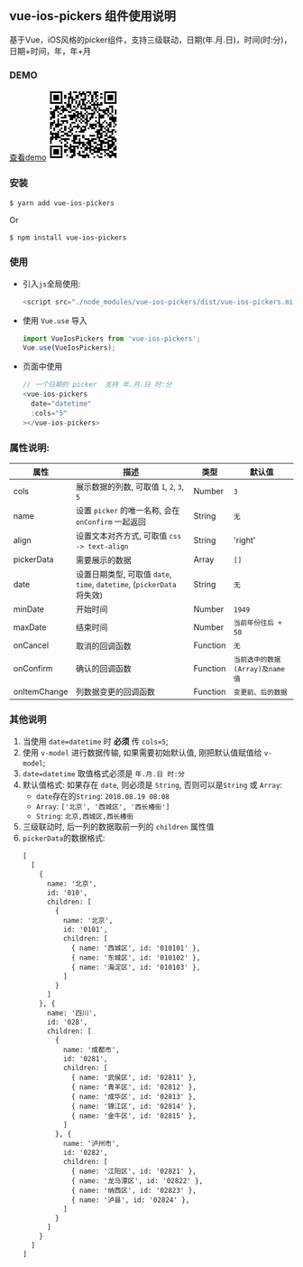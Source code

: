 ## vue-ios-pickers 组件使用说明
基于Vue，iOS风格的picker组件，支持三级联动，日期(年.月.日)，时间(时:分)，日期+时间，年，年+月
### DEMO
[查看demo](https://yuanwing.github.io/vue-ios-pickers/)
![vue-ios-pickers](./qrCode.png)
### 安装
```
$ yarn add vue-ios-pickers
```
Or
```
$ npm install vue-ios-pickers
```
### 使用
- 引入`js`全局使用:
  ```javascript
  <script src="./node_modules/vue-ios-pickers/dist/vue-ios-pickers.min.js"></script>
  ```
- 使用 `Vue.use` 导入
  ```javascript
  import VueIosPickers from 'vue-ios-pickers';
  Vue.use(VueIosPickers);
  ```
- 页面中使用
  ```javascript
  // 一个日期的 picker  支持 年.月.日 时:分
  <vue-ios-pickers
    date="datetime"
    :cols="5"
  ></vue-ios-pickers>
  ```
### 属性说明:  
| 属性 | 描述 | 类型 | 默认值 |
  | --- | --- | --- | --- |
  | cols | 展示数据的列数, 可取值 `1`, `2`, `3`, `5` | Number | `3` |
  | name | 设置 `picker` 的唯一名称, 会在 `onConfirm` 一起返回 | String | `无` |
  | align | 设置文本对齐方式, 可取值 `css -> text-align` | String | 'right'
  | pickerData | 需要展示的数据 | Array | `[]` |
  | date | 设置日期类型, 可取值 `date`, `time`, `datetime`, (`pickerData` 将失效) | String | `无` |
  | minDate | 开始时间 | Number | `1949` |
  | maxDate | 结束时间 | Number | `当前年份往后 + 50` |
  | onCancel | 取消的回调函数 | Function | `无` |
  | onConfirm | 确认的回调函数 | Function | `当前选中的数据(Array)及name值` |  
  | onItemChange | 列数据变更的回调函数 | Function | `变更前、后的数据` |
### 其他说明
1. 当使用 `date=datetime` 时 **必须** 传 `cols=5`;
2. 使用 `v-model` 进行数据传输, 如果需要初始默认值, 刚把默认值赋值给 `v-model`;
3. `date=datetime` 取值格式必须是 `年.月.日 时:分`
4. 默认值格式: 如果存在 `date`, 则必须是 `String`, 否则可以是`String` 或 `Array`:
    - `date`存在的`String`: `2018.08.19 08:08`
    - `Array`: `['北京', '西城区', '西长椿街']`
    - `String`: `北京,西城区,西长椿街`
5. 三级联动时, 后一列的数据取前一列的 `children` 属性值
6. `pickerData`的数据格式:
    ```
    [
      [
        {
          name: '北京',
          id: '010',
          children: [
            {
              name: '北京',
              id: '0101',
              children: [
                { name: '西城区', id: '010101' },
                { name: '东城区', id: '010102' },
                { name: '海淀区', id: '010103' },
              ]
            }
          ]
        }, {
          name: '四川',
          id: '028',
          children: [
            {
              name: '成都市',
              id: '0281',
              children: [
                { name: '武侯区', id: '02811' },
                { name: '青羊区', id: '02812' },
                { name: '成华区', id: '02813' },
                { name: '锦江区', id: '02814' },
                { name: '金牛区', id: '02815' },
              ]
            }, {
              name: '泸州市',
              id: '0282',
              children: [
                { name: '江阳区', id: '02821' },
                { name: '龙马潭区', id: '02822' },
                { name: '纳西区', id: '02823' },
                { name: '泸县', id: '02824' },
              ]
            }
          ]
        }
      ]
    ]
    ```